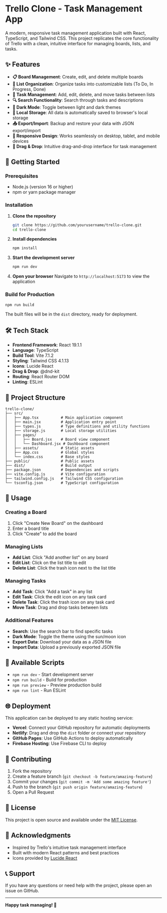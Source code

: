 # Trello Clone - Task Management App

A modern, responsive task management application built with React, TypeScript, and Tailwind CSS. This project replicates the core functionality of Trello with a clean, intuitive interface for managing boards, lists, and tasks.

## ✨ Features

- **📋 Board Management**: Create, edit, and delete multiple boards
- **📝 List Organization**: Organize tasks into customizable lists (To Do, In Progress, Done)
- **🎯 Task Management**: Add, edit, delete, and move tasks between lists
- **🔍 Search Functionality**: Search through tasks and descriptions
- **🌙 Dark Mode**: Toggle between light and dark themes
- **💾 Local Storage**: All data is automatically saved to browser's local storage
- **📤 Export/Import**: Backup and restore your data with JSON export/import
- **📱 Responsive Design**: Works seamlessly on desktop, tablet, and mobile devices
- **🎨 Drag & Drop**: Intuitive drag-and-drop interface for task management

## 🚀 Getting Started

### Prerequisites

- Node.js (version 16 or higher)
- npm or yarn package manager

### Installation

1. **Clone the repository**
   ```bash
   git clone https://github.com/yourusername/trello-clone.git
   cd trello-clone
   ```

2. **Install dependencies**
   ```bash
   npm install
   ```

3. **Start the development server**
   ```bash
   npm run dev
   ```

4. **Open your browser**
   Navigate to `http://localhost:5173` to view the application

### Build for Production

```bash
npm run build
```

The built files will be in the `dist` directory, ready for deployment.

## 🛠️ Tech Stack

- **Frontend Framework**: React 19.1.1
- **Language**: TypeScript
- **Build Tool**: Vite 7.1.2
- **Styling**: Tailwind CSS 4.1.13
- **Icons**: Lucide React
- **Drag & Drop**: @dnd-kit
- **Routing**: React Router DOM
- **Linting**: ESLint

## 📁 Project Structure

```
trello-clone/
├── src/
│   ├── App.tsx          # Main application component
│   ├── main.jsx         # Application entry point
│   ├── types.js         # Type definitions and utility functions
│   ├── storage.js       # Local storage utilities
│   ├── pages/
│   │   ├── Board.jsx    # Board view component
│   │   └── Dashboard.jsx # Dashboard component
│   ├── assets/          # Static assets
│   ├── App.css          # Global styles
│   └── index.css        # Base styles
├── public/              # Public assets
├── dist/                # Build output
├── package.json         # Dependencies and scripts
├── vite.config.js       # Vite configuration
├── tailwind.config.js   # Tailwind CSS configuration
└── tsconfig.json        # TypeScript configuration
```

## 🎯 Usage

### Creating a Board
1. Click "Create New Board" on the dashboard
2. Enter a board title
3. Click "Create" to add the board

### Managing Lists
- **Add List**: Click "Add another list" on any board
- **Edit List**: Click on the list title to edit
- **Delete List**: Click the trash icon next to the list title

### Managing Tasks
- **Add Task**: Click "Add a task" in any list
- **Edit Task**: Click the edit icon on any task card
- **Delete Task**: Click the trash icon on any task card
- **Move Task**: Drag and drop tasks between lists

### Additional Features
- **Search**: Use the search bar to find specific tasks
- **Dark Mode**: Toggle the theme using the sun/moon icon
- **Export Data**: Download your data as a JSON file
- **Import Data**: Upload a previously exported JSON file

## 🔧 Available Scripts

- `npm run dev` - Start development server
- `npm run build` - Build for production
- `npm run preview` - Preview production build
- `npm run lint` - Run ESLint

## 🌐 Deployment

This application can be deployed to any static hosting service:

- **Vercel**: Connect your GitHub repository for automatic deployments
- **Netlify**: Drag and drop the `dist` folder or connect your repository
- **GitHub Pages**: Use GitHub Actions to deploy automatically
- **Firebase Hosting**: Use Firebase CLI to deploy

## 🤝 Contributing

1. Fork the repository
2. Create a feature branch (`git checkout -b feature/amazing-feature`)
3. Commit your changes (`git commit -m 'Add some amazing feature'`)
4. Push to the branch (`git push origin feature/amazing-feature`)
5. Open a Pull Request

## 📝 License

This project is open source and available under the [MIT License](LICENSE).

## 🙏 Acknowledgments

- Inspired by Trello's intuitive task management interface
- Built with modern React patterns and best practices
- Icons provided by [Lucide React](https://lucide.dev/)

## 📞 Support

If you have any questions or need help with the project, please open an issue on GitHub.

---

**Happy task managing! 🎉**